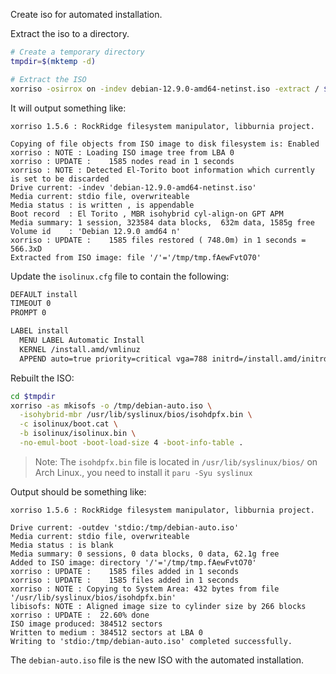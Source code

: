 Create iso for automated installation.

Extract the iso to a directory.

```bash
# Create a temporary directory
tmpdir=$(mktemp -d)

# Extract the ISO
xorriso -osirrox on -indev debian-12.9.0-amd64-netinst.iso -extract / $tmpdir
```

It will output something like:

```
xorriso 1.5.6 : RockRidge filesystem manipulator, libburnia project.

Copying of file objects from ISO image to disk filesystem is: Enabled
xorriso : NOTE : Loading ISO image tree from LBA 0
xorriso : UPDATE :    1585 nodes read in 1 seconds
xorriso : NOTE : Detected El-Torito boot information which currently is set to be discarded
Drive current: -indev 'debian-12.9.0-amd64-netinst.iso'
Media current: stdio file, overwriteable
Media status : is written , is appendable
Boot record  : El Torito , MBR isohybrid cyl-align-on GPT APM
Media summary: 1 session, 323584 data blocks,  632m data, 1585g free
Volume id    : 'Debian 12.9.0 amd64 n'
xorriso : UPDATE :    1585 files restored ( 748.0m) in 1 seconds = 566.3xD
Extracted from ISO image: file '/'='/tmp/tmp.fAewFvtO70'
```

Update the `isolinux.cfg` file to contain the following:

```bash
DEFAULT install
TIMEOUT 0
PROMPT 0

LABEL install
  MENU LABEL Automatic Install
  KERNEL /install.amd/vmlinuz
  APPEND auto=true priority=critical vga=788 initrd=/install.amd/initrd.gz --- quiet
```

Rebuilt the ISO:

```bash
cd $tmpdir
xorriso -as mkisofs -o /tmp/debian-auto.iso \
  -isohybrid-mbr /usr/lib/syslinux/bios/isohdpfx.bin \
  -c isolinux/boot.cat \
  -b isolinux/isolinux.bin \
  -no-emul-boot -boot-load-size 4 -boot-info-table .
```

> Note: The `isohdpfx.bin` file is located in `/usr/lib/syslinux/bios/` on Arch Linux., you need to install it `paru -Syu syslinux`

Output should be something like:

```
xorriso 1.5.6 : RockRidge filesystem manipulator, libburnia project.

Drive current: -outdev 'stdio:/tmp/debian-auto.iso'
Media current: stdio file, overwriteable
Media status : is blank
Media summary: 0 sessions, 0 data blocks, 0 data, 62.1g free
Added to ISO image: directory '/'='/tmp/tmp.fAewFvtO70'
xorriso : UPDATE :    1585 files added in 1 seconds
xorriso : UPDATE :    1585 files added in 1 seconds
xorriso : NOTE : Copying to System Area: 432 bytes from file '/usr/lib/syslinux/bios/isohdpfx.bin'
libisofs: NOTE : Aligned image size to cylinder size by 266 blocks
xorriso : UPDATE :  22.60% done
ISO image produced: 384512 sectors
Written to medium : 384512 sectors at LBA 0
Writing to 'stdio:/tmp/debian-auto.iso' completed successfully.
```

The `debian-auto.iso` file is the new ISO with the automated installation.

